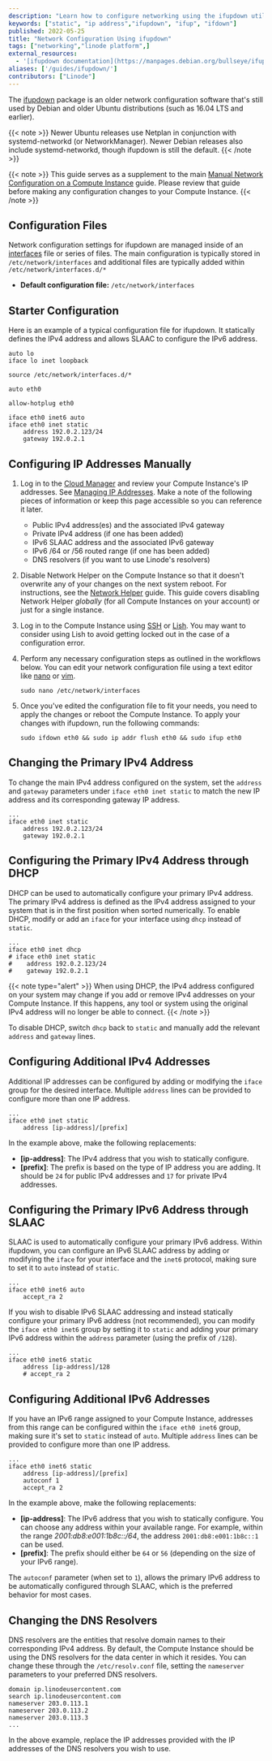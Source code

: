 ```yaml
---
description: "Learn how to configure networking using the ifupdown utility on Debian and older Ubuntu distributions"
keywords: ["static", "ip address","ifupdown", "ifup", "ifdown"]
published: 2022-05-25
title: "Network Configuration Using ifupdown"
tags: ["networking","linode platform",]
external_resources:
  - '[ifupdown documentation](https://manpages.debian.org/bullseye/ifupdown/interfaces.5.en.html)'
aliases: ['/guides/ifupdown/']
contributors: ["Linode"]
---
```


The [ifupdown](https://manpages.debian.org/bullseye/ifupdown/ifup.8.en.html) package is an older network configuration software that's still used by Debian and older Ubuntu distributions (such as 16.04 LTS and earlier).

{{< note >}}
Newer Ubuntu releases use Netplan in conjunction with systemd-networkd (or NetworkManager). Newer Debian releases also include systemd-networkd, though ifupdown is still the default.
{{< /note >}}

{{< note >}}
This guide serves as a supplement to the main [Manual Network Configuration on a Compute Instance](/docs/products/compute/compute-instances/guides/manual-network-configuration/) guide. Please review that guide before making any configuration changes to your Compute Instance.
{{< /note >}}

## Configuration Files

Network configuration settings for ifupdown are managed inside of an [interfaces](https://manpages.debian.org/bullseye/ifupdown/interfaces.5.en.html) file or series of files. The main configuration is typically stored in `/etc/network/interfaces` and additional files are typically added within `/etc/network/interfaces.d/*`

- **Default configuration file:** `/etc/network/interfaces`

## Starter Configuration

Here is an example of a typical configuration file for ifupdown. It statically defines the IPv4 address and allows SLAAC to configure the IPv6 address.

```file {title="/etc/network/interfaces"}
auto lo
iface lo inet loopback

source /etc/network/interfaces.d/*

auto eth0

allow-hotplug eth0

iface eth0 inet6 auto
iface eth0 inet static
    address 192.0.2.123/24
    gateway 192.0.2.1
```

## Configuring IP Addresses Manually

1. Log in to the [Cloud Manager](https://cloud.linode.com/) and review your Compute Instance's IP addresses. See [Managing IP Addresses](/docs/products/compute/compute-instances/guides/manage-ip-addresses/). Make a note of the following pieces of information or keep this page accessible so you can reference it later.

    - Public IPv4 address(es) and the associated IPv4 gateway
    - Private IPv4 address (if one has been added)
    - IPv6 SLAAC address and the associated IPv6 gateway
    - IPv6 /64 or /56 routed range (if one has been added)
    - DNS resolvers (if you want to use Linode's resolvers)

1. Disable Network Helper on the Compute Instance so that it doesn't overwrite any of your changes on the next system reboot. For instructions, see the [Network Helper](/docs/products/compute/compute-instances/guides/network-helper/#single-per-linode) guide. This guide covers disabling Network Helper *globally* (for all Compute Instances on your account) or just for a single instance.

1. Log in to the Compute Instance using [SSH](/docs/guides/connect-to-server-over-ssh/) or [Lish](/docs/products/compute/compute-instances/guides/lish/). You may want to consider using Lish to avoid getting locked out in the case of a configuration error.

1. Perform any necessary configuration steps as outlined in the workflows below. You can edit your network configuration file using a text editor like [nano](/docs/guides/use-nano-to-edit-files-in-linux/) or [vim](/docs/guides/what-is-vi/).

    ```command
    sudo nano /etc/network/interfaces
    ```

1.  Once you've edited the configuration file to fit your needs, you need to apply the changes or reboot the Compute Instance. To apply your changes with ifupdown, run the following commands:

    ```command
    sudo ifdown eth0 && sudo ip addr flush eth0 && sudo ifup eth0
    ```

## Changing the Primary IPv4 Address

To change the main IPv4 address configured on the system, set the `address` and `gateway` parameters under `iface eth0 inet static` to match the new IP address and its corresponding gateway IP address.

```file {title="/etc/network/interfaces"}
...
iface eth0 inet static
    address 192.0.2.123/24
    gateway 192.0.2.1
```

## Configuring the Primary IPv4 Address through DHCP

DHCP can be used to automatically configure your primary IPv4 address. The primary IPv4 address is defined as the IPv4 address assigned to your system that is in the first position when sorted numerically. To enable DHCP, modify or add an `iface` for your interface using `dhcp` instead of `static`.

```file {title="/etc/network/interfaces"}
...
iface eth0 inet dhcp
# iface eth0 inet static
#    address 192.0.2.123/24
#    gateway 192.0.2.1
```

{{< note type="alert" >}}
When using DHCP, the IPv4 address configured on your system may change if you add or remove IPv4 addresses on your Compute Instance. If this happens, any tool or system using the original IPv4 address will no longer be able to connect.
{{< /note >}}

To disable DHCP, switch `dhcp` back to `static` and manually add the relevant `address` and `gateway` lines.

## Configuring Additional IPv4 Addresses

Additional IP addresses can be configured by adding or modifying the `iface` group for the desired interface. Multiple `address` lines can be provided to configure more than one IP address.

```file {title="/etc/network/interfaces"}
...
iface eth0 inet static
    address [ip-address]/[prefix]
```

In the example above, make the following replacements:

- **[ip-address]**: The IPv4 address that you wish to statically configure.
- **[prefix]**: The prefix is based on the type of IP address you are adding. It should be `24` for public IPv4 addresses and `17` for private IPv4 addresses.

## Configuring the Primary IPv6 Address through SLAAC

SLAAC is used to automatically configure your primary IPv6 address. Within ifupdown, you can configure an IPv6 SLAAC address by adding or modifying the `iface` for your interface and the `inet6` protocol, making sure to set it to `auto` instead of `static`.

```file {title="/etc/network/interfaces"}
...
iface eth0 inet6 auto
    accept_ra 2
```

If you wish to disable IPv6 SLAAC addressing and instead statically configure your primary IPv6 address (not recommended), you can modify the `iface eth0 inet6` group by setting it to `static` and adding your primary IPv6 address within the `address` parameter (using the prefix of `/128`).

```file {title="/etc/network/interfaces"}
...
iface eth0 inet6 static
    address [ip-address]/128
    # accept_ra 2
```

## Configuring Additional IPv6 Addresses

If you have an IPv6 range assigned to your Compute Instance, addresses from this range can be configured within the `iface eth0 inet6` group, making sure it's set to `static` instead of `auto`. Multiple `address` lines can be provided to configure more than one IP address.

```file {title="/etc/network/interfaces"}
...
iface eth0 inet6 static
    address [ip-address]/[prefix]
    autoconf 1
    accept_ra 2
```

In the example above, make the following replacements:

- **[ip-address]**: The IPv6 address that you wish to statically configure. You can choose any address within your available range. For example, within the range *2001:db8:e001:1b8c::/64*, the address `2001:db8:e001:1b8c::1` can be used.
- **[prefix]**: The prefix should either be `64` or `56` (depending on the size of your IPv6 range).

The `autoconf` parameter (when set to `1`), allows the primary IPv6 address to be automatically configured through SLAAC, which is the preferred behavior for most cases.

## Changing the DNS Resolvers

DNS resolvers are the entities that resolve domain names to their corresponding IPv4 address. By default, the Compute Instance should be using the DNS resolvers for the data center in which it resides. You can change these through the `/etc/resolv.conf` file, setting the `nameserver` parameters to your preferred DNS resolvers.

```file {title="/etc/resolv.conf"}
domain ip.linodeusercontent.com
search ip.linodeusercontent.com
nameserver 203.0.113.1
nameserver 203.0.113.2
nameserver 203.0.113.3
...
```

In the above example, replace the IP addresses provided with the IP addresses of the DNS resolvers you wish to use.